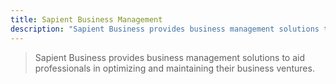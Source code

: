 ```yaml
---
title: Sapient Business Management
description: "Sapient Business provides business management solutions to aid professionals in optimizing and maintaining their business ventures."
---
```


> Sapient Business provides business management solutions to aid professionals in optimizing and maintaining their business ventures.
